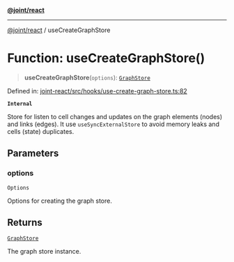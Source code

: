 [**@joint/react**](../README.md)

***

[@joint/react](../README.md) / useCreateGraphStore

# Function: useCreateGraphStore()

> **useCreateGraphStore**(`options`): [`GraphStore`](../interfaces/GraphStore.md)

Defined in: [joint-react/src/hooks/use-create-graph-store.ts:82](https://github.com/samuelgja/joint/blob/main/packages/joint-react/src/hooks/use-create-graph-store.ts#L82)

**`Internal`**

Store for listen to cell changes and updates on the graph elements (nodes) and links (edges).
It use `useSyncExternalStore` to avoid memory leaks and cells (state) duplicates.

## Parameters

### options

`Options`

Options for creating the graph store.

## Returns

[`GraphStore`](../interfaces/GraphStore.md)

The graph store instance.
